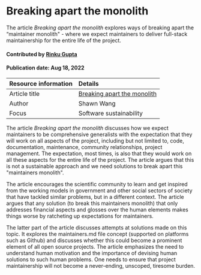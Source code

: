 
# Breaking apart the monolith

<!-- deck text start --> 
The article *Breaking apart the monolith* explores ways of breaking apart the “maintainer monolith" - where we expect maintainers to deliver full-stack maintainership for the entire life of the project.
<!-- deck text end --> 

#### Contributed by [Rinku Gupta](https://github.com/rinkug "Rinku Gupta Github Profile")
#### Publication date: Aug 18, 2022

Resource information | Details 
:--- | :--- 
Article title  | [Breaking apart the monolith](https://github.com/readme/guides/maintainer-monolith)
Author | Shawn Wang
Focus | Software sustainability

The article *Breaking apart the monolith* discusses how we expect maintainers to be comprehensive generalists with the expectation that they will work on all aspects of the project, including but not limited to, code, documentation, maintenance, community relationships, project management. The expectation, most times, is also that they would work on all these aspects for the entire life of the project. The article argues that this is not a sustainable approach and we need solutions to break apart this "maintainers monolith".

The article encourages the scientific community to learn and get inspired from the working models in government and other social sectors of society that have tackled similar problems, but in a different context. The article argues that any solution (to break this maintainers monolith) that only addresses financial aspects and glosses over the human elements makes things worse by ratcheting up expectations for maintainers.

The latter part of the article discusses attempts at solutions made on this topic. It explores the maintainers.md file concept (supported on platforms such as Github) and discusses whether this could become a prominent element of all open source projects. The article emphasizes the need to understand human motivation and the importance of devising human solutions to such human problems.  One needs to ensure that project maintainership will not become a never-ending, unscoped, tiresome burden.


<!---
Publish: yes
RSS update: 2022-08-18
Topics:  Software sustainability
Pinned: no
--->

